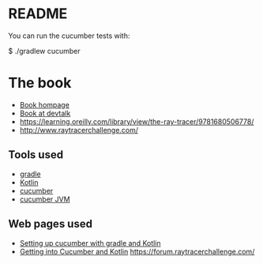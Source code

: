 # README

You can run the cucumber tests with:

  $ ./gradlew cucumber

# The book
- [Book hompage](https://pragprog.com/titles/jbtracer/the-ray-tracer-challenge)
- [Book at devtalk](https://devtalk.com/books/the-ray-tracer-challenge)
- https://learning.oreilly.com/library/view/the-ray-tracer/9781680506778/
- http://www.raytracerchallenge.com/



## Tools used

- [gradle](https://gradle.org/)
- [Kotlin](https://kotlinlang.org/)
- [cucumber](https://cucumber.io/)
- [cucumber JVM](https://github.com/cucumber/cucumber-jvm)


## Web pages used

- [Setting up cucumber with gradle and Kotlin](https://github.com/eaneto/gradle-kotlin-dsl-cucumber-configuration/blob/master/build.gradle.kts)
- [Getting into Cucumber and Kotlin](https://cucumber.io/docs/guides/10-minute-tutorial/#write-a-scenario)
  https://forum.raytracerchallenge.com/